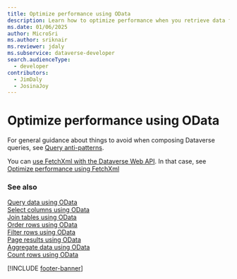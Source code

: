 ```yaml
---
title: Optimize performance using OData
description: Learn how to optimize performance when you retrieve data from Microsoft Dataverse using OData.
ms.date: 01/06/2025
author: MicroSri
ms.author: sriknair
ms.reviewer: jdaly
ms.subservice: dataverse-developer
search.audienceType: 
  - developer
contributors: 
  - JimDaly
  - JosinaJoy
---
```

# Optimize performance using OData

For general guidance about things to avoid when composing Dataverse queries, see [Query anti-patterns](../query-antipatterns.md).

You can [use FetchXml with the Dataverse Web API](../../fetchxml/retrieve-data.md). In that case, see [Optimize performance using FetchXml](../../fetchxml/optimize-performance.md)

### See also

[Query data using OData](overview.md)   
[Select columns using OData](select-columns.md)  
[Join tables using OData](join-tables.md)  
[Order rows using OData](order-rows.md)  
[Filter rows using OData](filter-rows.md)  
[Page results using OData](page-results.md)   
[Aggregate data using OData](aggregate-data.md)   
[Count rows using OData](count-rows.md)  

[!INCLUDE [footer-banner](../../../../includes/footer-banner.md)]